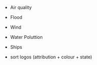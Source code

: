 - Air quality
- Flood
- Wind
- Water Poluttion
- Ships

- sort logos (attribution + colour + state)

